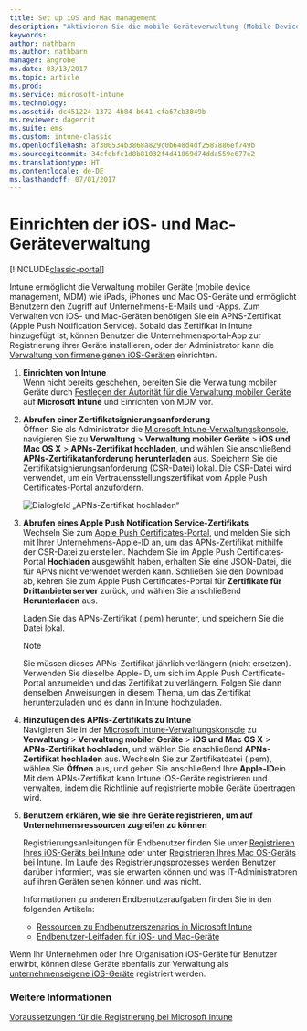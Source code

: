 ```yaml
---
title: Set up iOS and Mac management
description: "Aktivieren Sie die mobile Geräteverwaltung (Mobile Device Management, MDM) für iOS-Geräte einschließlich iPads und iPhones sowie Mac OS X-Geräte mit Microsoft Intune."
keywords: 
author: nathbarn
ms.author: nathbarn
manager: angrobe
ms.date: 03/13/2017
ms.topic: article
ms.prod: 
ms.service: microsoft-intune
ms.technology: 
ms.assetid: dc451224-1372-4b84-b641-cfa67cb3849b
ms.reviewer: dagerrit
ms.suite: ems
ms.custom: intune-classic
ms.openlocfilehash: af300534b3868a829c0b648d4df2587886ef749b
ms.sourcegitcommit: 34cfebfc1d8b81032f4d41869d74dda559e677e2
ms.translationtype: HT
ms.contentlocale: de-DE
ms.lasthandoff: 07/01/2017
---
```

# <a name="set-up-ios-and-mac-device-management"></a>Einrichten der iOS- und Mac-Geräteverwaltung

[!INCLUDE[classic-portal](../includes/classic-portal.md)]

Intune ermöglicht die Verwaltung mobiler Geräte (mobile device management, MDM) wie iPads, iPhones und Mac OS-Geräte und ermöglicht Benutzern den Zugriff auf Unternehmens-E-Mails und -Apps. Zum Verwalten von iOS- und Mac-Geräten benötigen Sie ein APNS-Zertifikat (Apple Push Notification Service). Sobald das Zertifikat in Intune hinzugefügt ist, können Benutzer die Unternehmensportal-App zur Registrierung ihrer Geräte installieren, oder der Administrator kann die [Verwaltung von firmeneigenen iOS-Geräten](enroll-corporate-owned-ios-devices-in-microsoft-intune.md) einrichten.

1.  **Einrichten von Intune**<br>
    Wenn nicht bereits geschehen, bereiten Sie die Verwaltung mobiler Geräte durch [Festlegen der Autorität für die Verwaltung mobiler Geräte](prerequisites-for-enrollment.md#step-2-set-mdm-authority) auf **Microsoft Intune** und Einrichten von MDM vor.

2.  **Abrufen einer Zertifikatsignierungsanforderung**<br>
    Öffnen Sie als Administrator die [Microsoft Intune-Verwaltungskonsole](https://manage.microsoft.com), navigieren Sie zu **Verwaltung** &gt;  **Verwaltung mobiler Geräte** &gt; **iOS und Mac OS X** &gt; **APNs-Zertifikat hochladen**, und wählen Sie anschließend **APNs-Zertifikatanforderung herunterladen** aus. Speichern Sie die Zertifikatsignierungsanforderung (CSR-Datei) lokal. Die CSR-Datei wird verwendet, um ein Vertrauensstellungszertifikat vom Apple Push Certificates-Portal anzufordern.

    ![Dialogfeld „APNs-Zertifikat hochladen“](../media/Intune-iOS-enrollment-with-apns.png)

3.  **Abrufen eines Apple Push Notification Service-Zertifikats**<br>
    Wechseln Sie zum [Apple Push Certificates-Portal](http://go.microsoft.com/fwlink/?LinkId=269844), und melden Sie sich mit Ihrer Unternehmens-Apple-ID an, um das APNs-Zertifikat mithilfe der CSR-Datei zu erstellen. Nachdem Sie im Apple Push Certificates-Portal **Hochladen** ausgewählt haben, erhalten Sie eine JSON-Datei, die für APNs nicht verwendet werden kann. Schließen Sie den Download ab, kehren Sie zum Apple Push Certificates-Portal für **Zertifikate für Drittanbieterserver** zurück, und wählen Sie anschließend **Herunterladen** aus.

    Laden Sie das APNs-Zertifikat (.pem) herunter, und speichern Sie die Datei lokal.

    > [!NOTE]
    > Sie müssen dieses APNs-Zertifikat jährlich verlängern (nicht ersetzen). Verwenden Sie dieselbe Apple-ID, um sich im Apple Push Certificate-Portal anzumelden und das Zertifikat zu verlängern. Folgen Sie dann denselben Anweisungen in diesem Thema, um das Zertifikat herunterzuladen und es dann in Intune hochzuladen.

4.  **Hinzufügen des APNs-Zertifikats zu Intune**<br>
    Navigieren Sie in der [Microsoft Intune-Verwaltungskonsole](https://manage.microsoft.com) zu **Verwaltung** &gt; **Verwaltung mobiler Geräte** &gt; **iOS und Mac OS X** &gt; **APNs-Zertifikat hochladen**, und wählen Sie anschließend **APNs-Zertifikat hochladen** aus. Wechseln Sie zur Zertifikatdatei (.pem), wählen Sie **Öffnen** aus, und geben Sie anschließend Ihre **Apple-ID**ein. Mit dem APNs-Zertifikat kann Intune iOS-Geräte registrieren und verwalten, indem die Richtlinie auf registrierte mobile Geräte übertragen wird.

5.  **Benutzern erklären, wie sie ihre Geräte registrieren, um auf Unternehmensressourcen zugreifen zu können**

    Registrierungsanleitungen für Endbenutzer finden Sie unter [Registrieren Ihres iOS-Geräts bei Intune](https://docs.microsoft.com/intune-user-help/enroll-your-device-in-intune-ios) oder unter [Registrieren Ihres Mac OS-Geräts bei Intune](https://docs.microsoft.com/intune-user-help/enroll-your-device-in-intune-macos). Im Laufe des Registrierungsprozesses werden Benutzer darüber informiert, was sie erwarten können und was IT-Administratoren auf ihren Geräten sehen können und was nicht.

    Informationen zu anderen Endbenutzeraufgaben finden Sie in den folgenden Artikeln:
    - [Ressourcen zu Endbenutzerszenarios in Microsoft Intune](/intune/end-user-educate)
    - [Endbenutzer-Leitfaden für iOS- und Mac-Geräte](https://docs.microsoft.com/intune-user-help/using-your-ios-or-macOS-device-with-intune)

Wenn Ihr Unternehmen oder Ihre Organisation iOS-Geräte für Benutzer erwirbt, können diese Geräte ebenfalls zur Verwaltung als [unternehmenseigene iOS-Geräte](enroll-corporate-owned-ios-devices-in-microsoft-intune.md) registriert werden.

### <a name="see-also"></a>Weitere Informationen
[Voraussetzungen für die Registrierung bei Microsoft Intune](prerequisites-for-enrollment.md)
